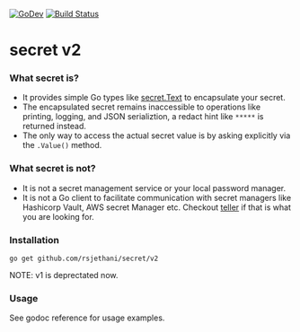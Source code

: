 [![GoDev](https://img.shields.io/static/v1?label=godev&message=reference&color=00add8)](https://pkg.go.dev/github.com/rsjethani/secret/v2)
[![Build Status](https://github.com/rsjethani/secret/actions/workflows/test.yml/badge.svg?branch=main)](https://github.com/rsjethani/secret/actions)

# secret v2

### What secret is?
- It provides simple Go types like [secret.Text](https://pkg.go.dev/github.com/rsjethani/secret/v2#Text) to encapsulate your secret.
- The encapsulated secret remains inaccessible to operations like printing, logging, and JSON serializtion, a redact hint like `*****` is returned instead.
- The only way to access the actual secret value is by asking explicitly via the `.Value()` method.

### What secret is not?
- It is not a secret management service or your local password manager.
- It is not a Go client to facilitate communication with secret managers like Hashicorp Vault, AWS secret Manager etc. Checkout [teller](https://github.com/spectralops/teller) if that is what you are looking for.

### Installation
```
go get github.com/rsjethani/secret/v2
```
NOTE: v1 is deprectated now.

### Usage
See godoc reference for usage examples.

